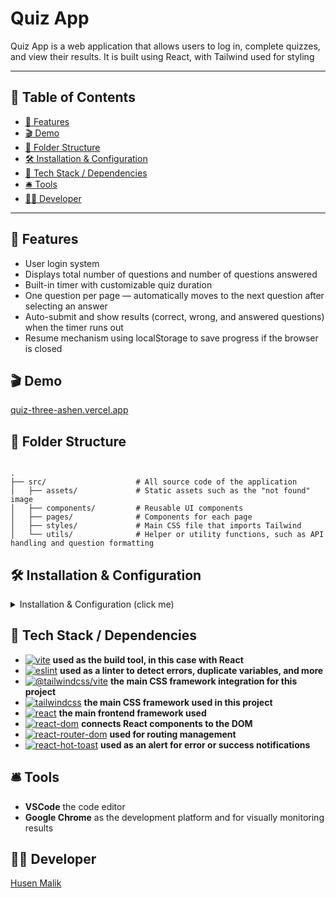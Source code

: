 # Quiz App

Quiz App is a web application that allows users to log in, complete quizzes, and view their results. It is built using React, with Tailwind used for styling

---

## 📑 Table of Contents

- [🚀 Features](#-features)
- [🎬 Demo](#-demo)
- [📁 Folder Structure](#-folder-structure)
- [🛠️ Installation \& Configuration](#️-installation--configuration)
- [🧰 Tech Stack / Dependencies](#-tech-stack--dependencies)
- [🛎️ Tools](#️-tools)
- [👨‍💻 Developer](#-developer)

---

## 🚀 Features

- User login system
- Displays total number of questions and number of questions answered
- Built-in timer with customizable quiz duration
- One question per page — automatically moves to the next question after selecting an answer
- Auto-submit and show results (correct, wrong, and answered questions) when the timer runs out
- Resume mechanism using localStorage to save progress if the browser is closed

## 🎬 Demo

[quiz-three-ashen.vercel.app](https://quiz-three-ashen.vercel.app)

## 📁 Folder Structure

```

.
├── src/                    # All source code of the application
│   ├── assets/             # Static assets such as the "not found" image
│   ├── components/         # Reusable UI components
│   ├── pages/              # Components for each page
│   ├── styles/             # Main CSS file that imports Tailwind
│   └── utils/              # Helper or utility functions, such as API handling and question formatting

```

## 🛠️ Installation & Configuration

<details>
<summary>Installation & Configuration (click me)</summary>

### 1. Clone this repository

```
git clone https://github.com/husenmalik7/quiz.git

```

### 2. Install dependencies

```
npm install

```

### 3. Run the server via start or development mode

```
npm run start
or
npm run dev
```

</details>

## 🧰 Tech Stack / Dependencies

- [![vite](https://img.shields.io/badge/vite-v7.1.7-blue)](https://www.npmjs.com/package/vite) **used as the build tool, in this case with React**
- [![eslint](https://img.shields.io/badge/eslint-v9.36.0-blue)](https://www.npmjs.com/package/eslint) **used as a linter to detect errors, duplicate variables, and more**
- [![@tailwindcss/vite](https://img.shields.io/badge/@tailwindcss/vite-v4.1.16-blue)](https://www.npmjs.com/package/@tailwindcss/vite) **the main CSS framework integration for this project**
- [![tailwindcss](https://img.shields.io/badge/tailwindcss-v4.1.16-blue)](https://www.npmjs.com/package/tailwindcss) **the main CSS framework used in this project**
- [![react](https://img.shields.io/badge/react-v19.1.1-blue)](https://www.npmjs.com/package/react) **the main frontend framework used**
- [![react-dom](https://img.shields.io/badge/react--dom-v19.1.1-blue)](https://www.npmjs.com/package/react-dom) **connects React components to the DOM**
- [![react-router-dom](https://img.shields.io/badge/react--router--dom-v7.9.4-blue)](https://www.npmjs.com/package/react-router-dom) **used for routing management**
- [![react-hot-toast](https://img.shields.io/badge/react--hot--toast-v2.6.0-blue)](https://www.npmjs.com/package/react-hot-toast) **used as an alert for error or success notifications**

## 🛎️ Tools

- **VSCode** the code editor
- **Google Chrome** as the development platform and for visually monitoring results

## 👨‍💻 Developer

[Husen Malik](https://github.com/husenmalik7)
